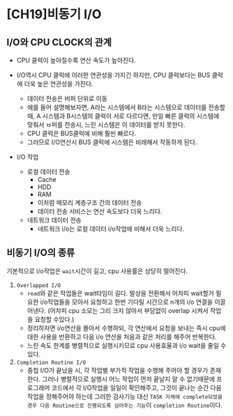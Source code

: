 
# [CH19]비동기 I/O

## I/O와 CPU CLOCK의 관계
- CPU 클럭이 높아질수록 연산 속도가 높아진다.
- I/O역시 CPU 클럭에 이러한 연관성을 가지긴 하지만, CPU 클럭보다는 BUS 클럭에 더욱 높은 연관성을 가진다.
	- 데이터 전송은 버퍼 단위로 이동
	- 예를 들어 설명해보자면, A라는 시스템에서 B라는 시스템으로 데이터를 전송할 때, A 시스템과 B시스템의 클럭이 서로 다르다면, 만일 빠른 클럭의 시스템에 맞춰서 ㅂ퍼를 전송시, 느린 시스템은 이 데이터를 받지 못한다. 
	- CPU 클럭은 BUS클럭에 비해 훨씬 빠르다.
	- 그러므로 I/O연산시 BUS 클럭에 시스템은 비례해서 작동하게 된다.

- I/O 작업
	- 로컬 데이터 전송
		- Cache
		- HDD
		- RAM
		- 이처럼 메모리 계층구조 간의 데이터 전송
		- 데이터 전송 서비스는 연산 속도보다 더욱 느리다.
	- 네트워크 데이터 전송
		- 네트워크 i/o는 로컬 데이터 i/o작업에 비해서 더욱 느리다.
## 비동기 I/O의 종류
기본적으로 i/o작업은 `wait`시간이 길고, cpu 사용률은 상당히 떨어진다.
1. `Overlapped I/O`
	- `read`와 같은 작업들은 wait타임이 길다. 발상을 전환해서 어차피 wait할거 필요한 i/o작업들을 모아서 요청하고 한번 기다릴 시간으로 n개의 i/o 연결을 이끌어낸다. (어차피 cpu 소모는 그리 크지 않아서 부담없이 overlap 시켜서 작업을 요청할 수있다.) 
	- 정리하자면 i/o연산을 몰아서 수행하되, 각 연산에서 요청을 보내는 즉시 cpu에 대한 사용을 반환하고 다음 i/o 연산을 처음과 같은 처리를 해주어 반복한다.
	- 느린 속도 한계를 병렬적으로 실행시키므로 cpu 사용효율과 i/o wait을 줄일 수 있다.
2. `Completion Routine I/O`
	-  중첩 I/O가 끝났을 시, 각 작업별 부가적 작업을 수행해 주어야 할 경우가 존재한다. 그러나 병렬적으로 실행시 어느 작업이 먼저 끝날지 알 수 없기때문에 프로그래머 코드에서 각 I/O작업을 일일이 확인해주고, 그것이 끝나는 순간 다음 작업을 정해주어야 하는데 그러한 검사기능 대신 `TASK 자체에 complete되었을 경우 다음 Routine으로 진행되도록 심어주는 기능`이 `completion Routine`이다.